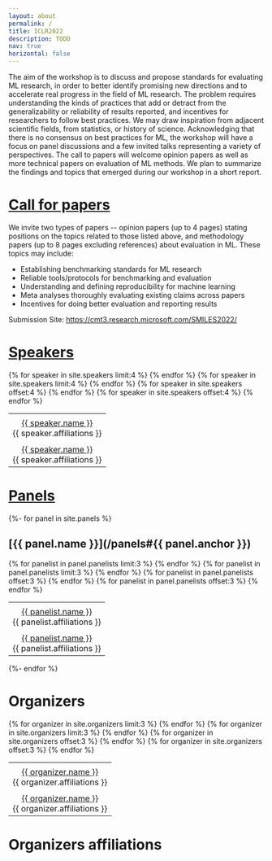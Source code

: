 ```yaml
---
layout: about
permalink: /
title: ICLR2022
description: TODO
nav: true
horizontal: false
---
```



The aim of the workshop is to discuss and propose standards for evaluating ML research,
in order to better identify promising new directions and to accelerate real progress in the field of
ML research. The problem requires understanding the kinds of practices that add or detract from the
generalizability or reliability of results reported, and incentives for researchers to follow best
practices. We may draw inspiration from adjacent scientific fields, from statistics, or history of
science. Acknowledging that there is no consensus on best practices for ML, the workshop will have a
focus on panel discussions and a few invited talks representing a variety of perspectives. The call
to papers will welcome opinion papers as well as more technical papers on evaluation of ML methods.
We plan to summarize the findings and topics that emerged during our workshop in a short report.

# [Call for papers](/call-for-papers)

We invite two types of papers -- opinion papers (up to 4 pages) stating positions on the topics
related to those listed above, and methodology papers (up to 8 pages excluding references) about
evaluation in ML. These topics may include: 

- Establishing benchmarking standards for ML research
- Reliable tools/protocols for benchmarking and evaluation
- Understanding and defining reproducibility for machine learning
- Meta analyses thoroughly evaluating existing claims across papers
- Incentives for doing better evaluation and reporting results

Submission Site: https://cmt3.research.microsoft.com/SMILES2022/


# [Speakers](/talks)

<table style="width:75%">
  <tr>
    {% for speaker in site.speakers limit:4 %}
        <td style="text-align:center"><img class="thumbnail" src="{{ speaker.img_path }}" alt=""></td>
    {% endfor %}
  </tr>
  <tr>
    {% for speaker in site.speakers limit:4 %}
        <td style="text-align:center"><a href="/talks#{{ speaker.anchor}}"> {{ speaker.name }}</a> <br> {{ speaker.affiliations }} </td>
    {% endfor %} 
  </tr>
  <tr>
    {% for speaker in site.speakers offset:4 %}
        <td style="text-align:center"><img class="thumbnail" src="{{ speaker.img_path }}" alt=""></td>
    {% endfor %}
  </tr>
  <tr>
    {% for speaker in site.speakers offset:4 %}
        <td style="text-align:center"><a href="/talks#{{ speaker.anchor}}"> {{ speaker.name }}</a> <br> {{ speaker.affiliations }} </td>
    {% endfor %} 
  </tr>
</table>

# [Panels](/panels)

{%- for panel in site.panels %}

## [{{ panel.name }}](/panels#{{ panel.anchor }})

<table style="width:75%">
  <tr>
    {% for panelist in panel.panelists limit:3 %}
        <td style="text-align:center"><img class="thumbnail" src="{{ panelist.img_path }}" alt=""></td>
    {% endfor %}
  </tr>
  <tr>
    {% for panelist in panel.panelists limit:3 %}
        <td style="text-align:center"><a href="{{ panelist.website }}"> {{ panelist.name }}</a> <br> {{ panelist.affiliations }} </td>
    {% endfor %} 
  </tr>
  <tr>
    {% for panelist in panel.panelists offset:3 %}
        <td style="text-align:center"><img class="thumbnail" src="{{ panelist.img_path }}" alt=""></td>
    {% endfor %}
  </tr>
  <tr>
    {% for panelist in panel.panelists offset:3 %}
        <td style="text-align:center"><a href="{{ panelist.website }}"> {{ panelist.name }}</a> <br> {{ panelist.affiliations }} </td>
    {% endfor %} 
  </tr>
</table>

{%- endfor %}

# Organizers

<table style="width:75%">
  <tr>
    {% for organizer in site.organizers limit:3 %}
        <td style="text-align:center"><img class="thumbnail" src="{{ organizer.img_path }}" alt=""></td>
    {% endfor %}
  </tr>
  <tr>
    {% for organizer in site.organizers limit:3 %}
        <td style="text-align:center"><a href="{{ organizer.website }}"> {{ organizer.name }}</a> <br> {{ organizer.affiliations }} </td>
    {% endfor %} 
  </tr>
  <tr>
    {% for organizer in site.organizers offset:3 %}
        <td style="text-align:center"><img class="thumbnail" src="{{ organizer.img_path }}" alt=""></td>
    {% endfor %}
  </tr>
  <tr>
    {% for organizer in site.organizers offset:3 %}
        <td style="text-align:center"><a href="{{ organizer.website }}"> {{ organizer.name }}</a> <br> {{ organizer.affiliations }} </td>
    {% endfor %} 
  </tr>
</table>


# Organizers affiliations
